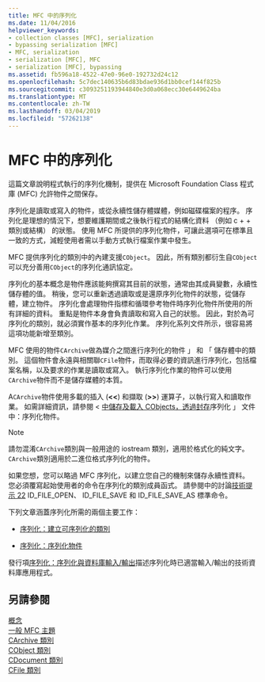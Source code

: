 ```yaml
---
title: MFC 中的序列化
ms.date: 11/04/2016
helpviewer_keywords:
- collection classes [MFC], serialization
- bypassing serialization [MFC]
- MFC, serialization
- serialization [MFC], MFC
- serialization [MFC], bypassing
ms.assetid: fb596a18-4522-47e0-96e0-192732d24c12
ms.openlocfilehash: 5c7dec140635b6d83bdae936d1bb0cef144f825b
ms.sourcegitcommit: c3093251193944840e3d0a068ecc30e6449624ba
ms.translationtype: MT
ms.contentlocale: zh-TW
ms.lasthandoff: 03/04/2019
ms.locfileid: "57262138"
---
```

# <a name="serialization-in-mfc"></a>MFC 中的序列化

這篇文章說明程式執行的序列化機制，提供在 Microsoft Foundation Class 程式庫 (MFC) 允許物件之間保存。

序列化是讀取或寫入的物件，或從永續性儲存體媒體，例如磁碟檔案的程序。 序列化是理想的情況下，想要維護期間或之後執行程式的結構化資料 （例如 c + + 類別或結構） 的狀態。 使用 MFC 所提供的序列化物件，可讓此選項可在標準且一致的方式，減輕使用者需以手動方式執行檔案作業中發生。

MFC 提供序列化的類別中的內建支援`CObject`。 因此，所有類別都衍生自`CObject`可以充分善用`CObject`的序列化通訊協定。

序列化的基本概念是物件應該能夠撰寫其目前的狀態，通常由其成員變數，永續性儲存體的值。 稍後，您可以重新透過讀取或是還原序列化物件的狀態，從儲存體，建立物件。 序列化會處理物件指標和循環參考物件時序列化物件所使用的所有詳細的資料。 重點是物件本身會負責讀取和寫入自己的狀態。 因此，對於為可序列化的類別，就必須實作基本的序列化作業。 序列化系列文件所示，很容易將這項功能新增至類別。

MFC 使用的物件`CArchive`做為媒介之間進行序列化的物件 」 和 「 儲存體中的類別。 這個物件會永遠與相關聯`CFile`物件，而取得必要的資訊進行序列化，包括檔案名稱，以及要求的作業是讀取或寫入。 執行序列化作業的物件可以使用`CArchive`物件而不是儲存媒體的本質。

A`CArchive`物件使用多載的插入 (**<\<**) 和擷取 (**>>**) 運算子，以執行寫入和讀取作業。 如需詳細資訊，請參閱 <<c0> [ 中儲存及載入 CObjects，透過封存](../mfc/storing-and-loading-cobjects-via-an-archive.md)序列化 」 文件中：序列化物件。

> [!NOTE]
>  請勿混淆`CArchive`類別與一般用途的 iostream 類別，適用於格式化的純文字。 `CArchive`類別適用於二進位格式序列化的物件。

如果您想，您可以略過 MFC 序列化，以建立您自己的機制來儲存永續性資料。 您必須覆寫起始使用者的命令在序列化的類別成員函式。 請參閱中的討論[技術提示 22](../mfc/tn022-standard-commands-implementation.md) ID_FILE_OPEN、 ID_FILE_SAVE 和 ID_FILE_SAVE_AS 標準命令。

下列文章涵蓋序列化所需的兩個主要工作：

- [序列化：建立可序列化的類別](../mfc/serialization-making-a-serializable-class.md)

- [序列化：序列化物件](../mfc/serialization-serializing-an-object.md)

發行項[序列化：序列化與資料庫輸入/輸出](../mfc/serialization-serialization-vs-database-input-output.md)描述序列化時已適當輸入/輸出的技術資料庫應用程式。

## <a name="see-also"></a>另請參閱

[概念](../mfc/mfc-concepts.md)<br/>
[一般 MFC 主題](../mfc/general-mfc-topics.md)<br/>
[CArchive 類別](../mfc/reference/carchive-class.md)<br/>
[CObject 類別](../mfc/reference/cobject-class.md)<br/>
[CDocument 類別](../mfc/reference/cdocument-class.md)<br/>
[CFile 類別](../mfc/reference/cfile-class.md)
